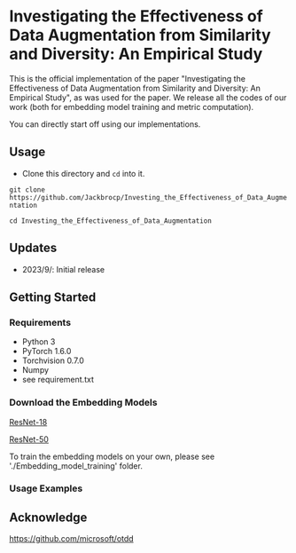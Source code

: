 # Investigating the Effectiveness of Data Augmentation from Similarity and Diversity: An Empirical Study
This is the official implementation of the paper "Investigating the Effectiveness of Data Augmentation from Similarity and Diversity: An Empirical Study", as was used for the paper.
We release all the codes of our work (both for embedding model training and metric computation).

You can directly start off using our implementations.
## Usage
- Clone this directory and `cd`  into it.
 
`git clone https://github.com/Jackbrocp/Investing_the_Effectiveness_of_Data_Augmentation` 

`cd Investing_the_Effectiveness_of_Data_Augmentation`

## Updates
- 2023/9/: Initial release

## Getting Started
### Requirements
- Python 3
- PyTorch 1.6.0
- Torchvision 0.7.0
- Numpy
- see requirement.txt
<!-- Install a fitting Pytorch version for your setup with GPU support, as our implementation  -->

### Download the Embedding Models
[ResNet-18](https://drive.google.com/file/d/1fTHi6TiRhaxD3iDgPYcOe7Smt1ZzTaAf/view?usp=drive_link)

[ResNet-50](https://drive.google.com/file/d/1h_87fZF2prm4DHXUkl_6WeGpD7JF0dt4/view?usp=drive_link)

To train the embedding models on your own, please see './Embedding_model_training' folder.
 
### Usage Examples 

## Acknowledge 
https://github.com/microsoft/otdd
